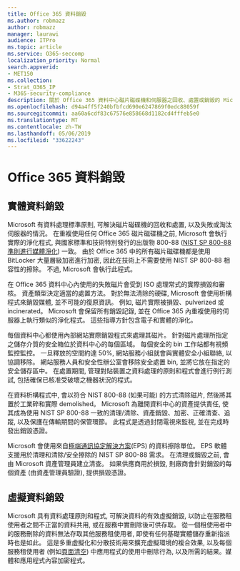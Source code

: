 ```yaml
---
title: Office 365 資料銷毀
ms.author: robmazz
author: robmazz
manager: laurawi
audience: ITPro
ms.topic: article
ms.service: O365-seccomp
localization_priority: Normal
search.appverid:
- MET150
ms.collection:
- Strat_O365_IP
- M365-security-compliance
description: 關於 Office 365 資料中心磁片磁碟機和伺服器之回收、處置或銷毀的 Microsoft 原則。
ms.openlocfilehash: d94a4ff5f240bfbfcd690e6247869f0edc88059f
ms.sourcegitcommit: aa60a6cdf83c67576e858668d1182cd4fffeb5e0
ms.translationtype: MT
ms.contentlocale: zh-TW
ms.lasthandoff: 05/06/2019
ms.locfileid: "33622243"
---
```

# <a name="office-365-data-destruction"></a>Office 365 資料銷毀

## <a name="physical-data-destruction"></a>實體資料銷毀

Microsoft 有資料處理標準原則, 可解決磁片磁碟機的回收和處置, 以及失敗或淘汰伺服器的情況。 在重複使用任何 Office 365 磁片磁碟機之前, Microsoft 會執行實際的淨化程式, 與國家標準和技術特別發行的出版物 800-88 ([NIST SP 800-88 準則進行媒體淨化](http://nvlpubs.nist.gov/nistpubs/SpecialPublications/NIST.SP.800-88r1.pdf)) 一致。 由於 Office 365 中的所有磁片磁碟機都是使用 BitLocker 大量層級加密進行加密, 因此在技術上不需要使用 NIST SP 800-88 相容性的擦除。 不過, Microsoft 會執行此程式。

在 Office 365 資料中心內使用的失敗磁片會受到 ISO 處理常式的實際損毀和審核。 資產類型決定適當的處置方法。 對於無法清除的硬碟, Microsoft 會使用析構程式來銷毀媒體, 並不可能的復原資訊。 例如, 磁片實際被損毀、pulverized 或 incinerated。 Microsoft 會保留所有銷毀記錄, 並在 Office 365 內重複使用的伺服器上執行類似的淨化程式。 這些指導方針包含電子和實體的淨化。

每個資料中心都使用內部網站實際銷毀程式來處理其磁片。 針對磁片處理所指定之儲存介質的安全箱位於資料中心的每個區域。 每個安全的 bin 工作站都有視頻監控監控。 一旦釋放的空間約達 50%, 網站服務小組就會與實體安全小組聯絡, 以協調移除。 網站服務人員和安全性辦公室會移除安全處置 bin, 並將它放在指定的安全儲存區中。 在處置期間, 管理對貼裝置之資料處理的原則和程式會進行例行測試, 包括確保已核准受破壞之機器狀況的程式。

在資料析構程式中, 會以符合 NIST 800-88 (如果可能) 的方式清除磁片, 然後將其置於工業碎和實際 demolished。 Microsoft 為離開資料中心的資產提供責任, 使其成為使用 NIST SP 800-88 一致的清理/清除、資產銷毀、加密、正確清查、追蹤, 以及保護在傳輸期間的保管環節。 此程式是透過封閉電視來監視, 並在完成時發出銷毀憑證。

Microsoft 會使用來自[極端通訊協定解決方案](http://www.enterprisedataerasure.com/)(EPS) 的資料擦除單位。 EPS 軟體支援用於清理和清除/安全擦除的 NIST SP 800-88 需求。 在清理或銷毀之前, 會由 Microsoft 資產管理員建立清查。 如果供應商用於損毀, 則廠商會針對銷毀的每個資產 (由資產管理員驗證), 提供損毀憑證。

## <a name="virtual-data-destruction"></a>虛擬資料銷毀

Microsoft 具有資料處理原則和程式, 可解決資料的有效虛擬銷毀, 以防止在服務租使用者之間不正當的資料共用, 或在服務中實刪除後可供存取。 從一個租使用者中的服務刪除的資料無法存取其他服務租使用者, 即使有任何基礎實體儲存重新指派時也是如此。 這是多重虛擬化和分散技術用來擴充虛擬環境的複合效果, 以及每個服務租使用者 (例如[頁面清空](https://docs.microsoft.com/office365/securitycompliance/office-365-exchange-online-data-deletion#page-zeroing)) 中應用程式的使用中刪除行為, 以及所需的結果。媒體和應用程式內容加密程式。